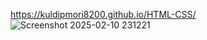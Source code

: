https://kuldipmori8200.github.io/HTML-CSS/
![Screenshot 2025-02-10 231221](https://github.com/user-attachments/assets/f8031ff4-816a-401d-a1d6-2dddada69f73)
